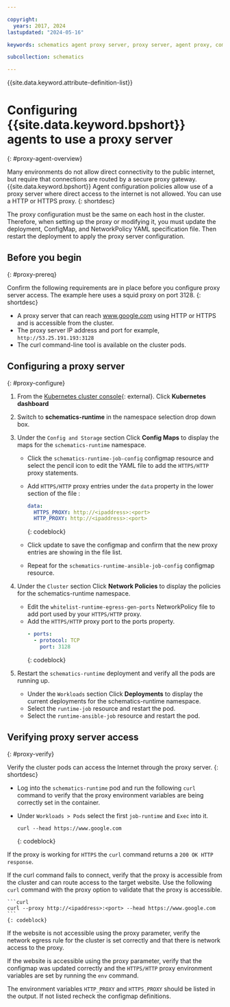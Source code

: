```yaml
---

copyright:
  years: 2017, 2024
lastupdated: "2024-05-16"

keywords: schematics agent proxy server, proxy server, agent proxy, command-line, api, ui

subcollection: schematics

---
```


{{site.data.keyword.attribute-definition-list}}

# Configuring {{site.data.keyword.bpshort}} agents to use a proxy server
{: #proxy-agent-overview}

Many environments do not allow direct connectivity to the public internet, but require that connections are routed by a secure proxy gateway. {{site.data.keyword.bpshort}} Agent configuration policies allow use of a proxy server where direct access to the internet is not allowed. You can use a HTTP or HTTPS proxy.
{: shortdesc}

The proxy configuration must be the same on each host in the cluster. Therefore, when setting up the proxy or modifying it, you must update the deployment, ConfigMap, and NetworkPolicy YAML specification file. Then restart the deployment to apply the proxy server configuration.

## Before you begin
{: #proxy-prereq}

Confirm the following requirements are in place before you configure proxy server access. The example here uses a squid proxy on port 3128.
{: shortdesc}

- A proxy server that can reach www.google.com using HTTP or HTTPS and is accessible from the cluster. 
- The proxy server IP address and port for example, `http://53.25.191.193:3128`
- The curl command-line tool is available on the cluster pods.

## Configuring a proxy server
{: #proxy-configure}

1. From the [Kubernetes cluster console](https://cloud.ibm.com/kubernetes/clusters){: external}. Click **Kubernetes dashboard**
2. Switch to **schematics-runtime** in the namespace selection drop down box.
3. Under the `Config and Storage` section Click **Config Maps** to display the maps for the `schematics-runtime` namespace. 
    - Click  the `schematics-runtime-job-config` configmap resource and select the pencil icon to edit the YAML file to add the `HTTPS/HTTP` proxy statements. 

    - Add `HTTPS/HTTP` proxy entries under the `data` property in the lower section of the file :

        ```yaml
        data:
          HTTPS_PROXY: http://<ipaddress>:<port>
          HTTP_PROXY: http://<ipaddress>:<port>
        ```
        {: codeblock}
        
    - Click update to save the configmap and confirm that the new proxy entries are showing in the file list. 
    - Repeat for the `schematics-runtime-ansible-job-config` configmap resource. 

4. Under the `Cluster` section Click **Network Policies** to display the policies for the schematics-runtime namespace. 
   - Edit the `whitelist-runtime-egress-gen-ports` NetworkPolicy file to add port used by your `HTTPS/HTTP` proxy. 
   - Add the `HTTPS/HTTP` proxy port to the ports property.
      ```yaml
      - ports:
        - protocol: TCP
          port: 3128
     ```
     {: codeblock}

5. Restart the `schematics-runtime` deployment and verify all the pods are running up.
   - Under the `Workloads` section Click **Deployments** to display the current deployments for the schematics-runtime namespace. 
   - Select the `runtime-job` resource and restart the pod.  
   - Select the `runtime-ansible-job` resource and restart the pod.  

## Verifying proxy server access
{: #proxy-verify}

Verify the cluster pods can access the Internet through the proxy server.
{: shortdesc}

- Log into the `schematics-runtime` pod and run the following `curl` command to verify that the proxy environment variables are being correctly set in the container.
- Under `Workloads > Pods` select the first `job-runtime` and `Exec` into it.  
    
  ```curl
  curl --head https://www.google.com
  ```
  {: codeblock}

If the proxy is working for `HTTPS` the `curl` command returns a `200 OK HTTP response`.


If the curl command fails to connect, verify that the proxy is accessible from the cluster and can route access to the target website. Use the following `curl` command with the proxy option to validate that the proxy is accessible.  


    ```curl
    curl --proxy http://<ipaddress>:<port> --head https://www.google.com
    ```
    {: codeblock}

If the website is not accessible using the proxy parameter, verify the network egress rule for the cluster is set correctly and that there is network access to the proxy.

If the website is accessible using the proxy parameter, verify that the configmap was updated correctly and the `HTTPS/HTTP` proxy environment variables are set by running the `env` command.  

The environment variables `HTTP_PROXY` and `HTTPS_PROXY` should be listed in the output. If not listed recheck the configmap definitions. 
